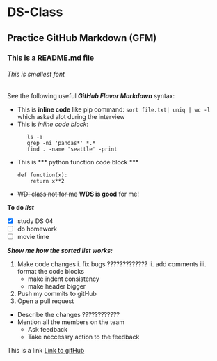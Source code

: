 # DS-Class
## Practice GitHub Markdown (GFM)
### This is a README.md file
###### This is smallest font

See the following useful **_GitHub Flavor Markdown_** syntax:
- This is **inline code** like pip command: `sort file.txt| uniq | wc -l` which asked alot during the interview
- This is *inline code block*:
    ```
       ls -a
       grep -ni 'pandas*' *.*
       find . -name 'seattle' -print
    ```
- This is *** python function code block ***
    ``` 
    def function(x):
        return x**2    
    ```
- ~~WDI class not for me~~ __WDS is good__ for me!

**To do _list_**
* [x] study DS 04
* [ ] do homework
* [ ] movie time

__*Show me how the sorted list works:*__
1. Make code changes
   i. fix bugs ?????????????
  ii. add comments
 iii. format the code blocks
    * make indent consistency
    * make header bigger
2. Push my commits to gitHub
3. Open a pull request
  * Describe the changes ????????????
  * Mention all the members on the team
    * Ask feedback
    * Take neccessry action to the feedback

This is a link [Link to gitHub](http://gitbub.com)
